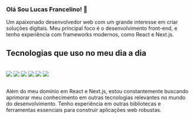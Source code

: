 
### Olá Sou Lucas Francelino! 👋
Um apaixonado desenvolvedor web com um grande interesse em criar soluções digitais. Meu principal foco é o desenvolvimento front-end, e tenho experiência com frameworks modernos, como React e Next.js.


## Tecnologias que uso no meu dia a dia

<div style="display : inline_block"> <br/>
<img align="center" src="https://img.shields.io/badge/HTML-239120?style=for-the-badge&logo=html5&logoColor=white" />   
<img align="center" src="https://img.shields.io/badge/JavaScript-F7DF1E?style=for-the-badge&logo=javascript&logoColor=black" />   
<img align="center" src="https://img.shields.io/badge/CSS-239120?&style=for-the-badge&logo=css3&logoColor=white" />   
<img align="center" src="https://img.shields.io/badge/React-20232A?style=for-the-badge&logo=react&logoColor=61DAFB" />   
<img align="center" src="https://img.shields.io/badge/MongoDB-4EA94B?style=for-the-badge&logo=mongodb&logoColor=white" />   
<img align="center" src="https://img.shields.io/badge/MySQL-00000F?style=for-the-badge&logo=mysql&logoColor=white" />   
</div>

<br/>

Além do meu domínio em React e Next.js, estou constantemente buscando aprimorar meu conhecimento em outras tecnologias relevantes no mundo do desenvolvimento. Tenho experiência em outras bibliotecas e ferramentas essenciais para construir aplicações web robustas.

